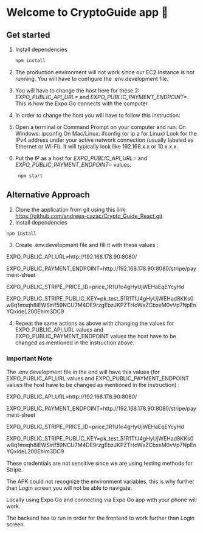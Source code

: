# Welcome to CryptoGuide app 👋

## Get started

1. Install dependencies

   ```bash
   npm install
   ```

2. The production environment will not work since our EC2 Instance is not running. You will have to configure the .env.development file.
3. You will have to change the host here for these 2: *EXPO_PUBLIC_API_URL=* and *EXPO_PUBLIC_PAYMENT_ENDPOINT=*. This is how the Expo Go connects with the computer.
4. In order to change the host you will have to follow this instruction:
5. Open a terminal or Command Prompt on your computer and run: On Windows: ipconfig On Mac/Linux: ifconfig (or ip a for Linux) Look for the IPv4 address under your active network connection (usually labeled as Ethernet or Wi-Fi). It will typically look like 192.168.x.x or 10.x.x.x.
6. Put the IP as a host for *EXPO_PUBLIC_API_URL=* and *EXPO_PUBLIC_PAYMENT_ENDPOINT=* values.

   ```bash
    npm start
   ```

## Alternative Approach

1. Clone the application from git using this link: https://github.com/andreea-cazac/Crypto_Guide_React.git
2. Install dependencies

```bash
npm install
```

3. Create .env.development file and fill it with these values :
<p> EXPO_PUBLIC_API_URL=http://192.168.178.90:8080/  </p>
<p> EXPO_PUBLIC_PAYMENT_ENDPOINT=http://192.168.178.90:8080/stripe/payment-sheet </p>
<p> EXPO_PUBLIC_STRIPE_PRICE_ID=price_1R1U1o4gHyUjWEHaEqEYcyHd </p>
<p> EXPO_PUBLIC_STRIPE_PUBLIC_KEY=pk_test_51R1TfJ4gHyUjWEHad8KKs0w8q1msqh8iEWSirif59NCU7M4DE9rzgEbzJKPZTHoWxZCbxeM0vVp7NpEnYQxideL200Ehim3DC9 </p>

4. Repeat the same actions as above with changing the values for EXPO_PUBLIC_API_URL values and EXPO_PUBLIC_PAYMENT_ENDPOINT values the host have to be changed as mentioned in the instruction above. 


### Important Note

The .env.development file in the end will have this values (for EXPO_PUBLIC_API_URL values and EXPO_PUBLIC_PAYMENT_ENDPOINT values the host have to be changed as mentioned in the instruction) :
<p> EXPO_PUBLIC_API_URL=http://192.168.178.90:8080/  </p>
<p> EXPO_PUBLIC_PAYMENT_ENDPOINT=http://192.168.178.90:8080/stripe/payment-sheet </p>
<p> EXPO_PUBLIC_STRIPE_PRICE_ID=price_1R1U1o4gHyUjWEHaEqEYcyHd </p>
<p> EXPO_PUBLIC_STRIPE_PUBLIC_KEY=pk_test_51R1TfJ4gHyUjWEHad8KKs0w8q1msqh8iEWSirif59NCU7M4DE9rzgEbzJKPZTHoWxZCbxeM0vVp7NpEnYQxideL200Ehim3DC9 </p>

These credentials are not sensitive since we are using testing methods for Stripe.

The APK could not recognize the environment variables, this is why further than Login screen you will not be able to navigate.

Locally using Expo Go and connecting via Expo Go app with your phone will work. 

The backend has to run in order for the frontend to work further than Login screen.